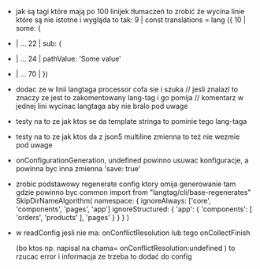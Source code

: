 

- jak są tagi które mają po 100 linijek tłumaczeń to zrobić że wycina linie które są nie istotne i wygląda to tak:
9  | const translations = lang ({
10 | some: {
-  | ...
22 |      sub: {
-  | ...
24 |           pathValue: 'Some value'
-  | ...
70 | })

- dodac ze w linii langtaga processor cofa sie i szuka // jesli znalazl to znaczy ze jest to zakomentowany lang-tag  i go pomija
// komentarz w jednej lini wycinac langtaga aby nie bralo pod uwage

- testy na to ze jak ktos se da template stringa to pominie tego lang-taga
- testy na to ze jak ktos da z json5 multiline zmienna to też nie wezmie pod uwage


 - onConfigurationGeneration, undefined powinno usuwac konfiguracje, a powinna byc inna zmienna 'save: true'



- zrobic podstawowy regenerate config ktory omija generowanie tam gdzie powinno byc common
    import from "langtag/cli/base-regenerates"
    SkipDirNameAlgorithm(
        namespace: {
            ignoreAlways: ['core', 'components', 'pages', 'app']
            ignoreStructured: {
                'app': {
                    'components': [
                        'orders', 'products'
                    ],
                    'pages'
                }
            }
        }
    )


- w readConfig jesli nie ma:
    onConflictResolution
    lub tego onCollectFinish

    (bo ktos np. napisal na chama= onConflictResolution:undefined )
    to rzucac error i informacja ze trzeba to dodać do config
